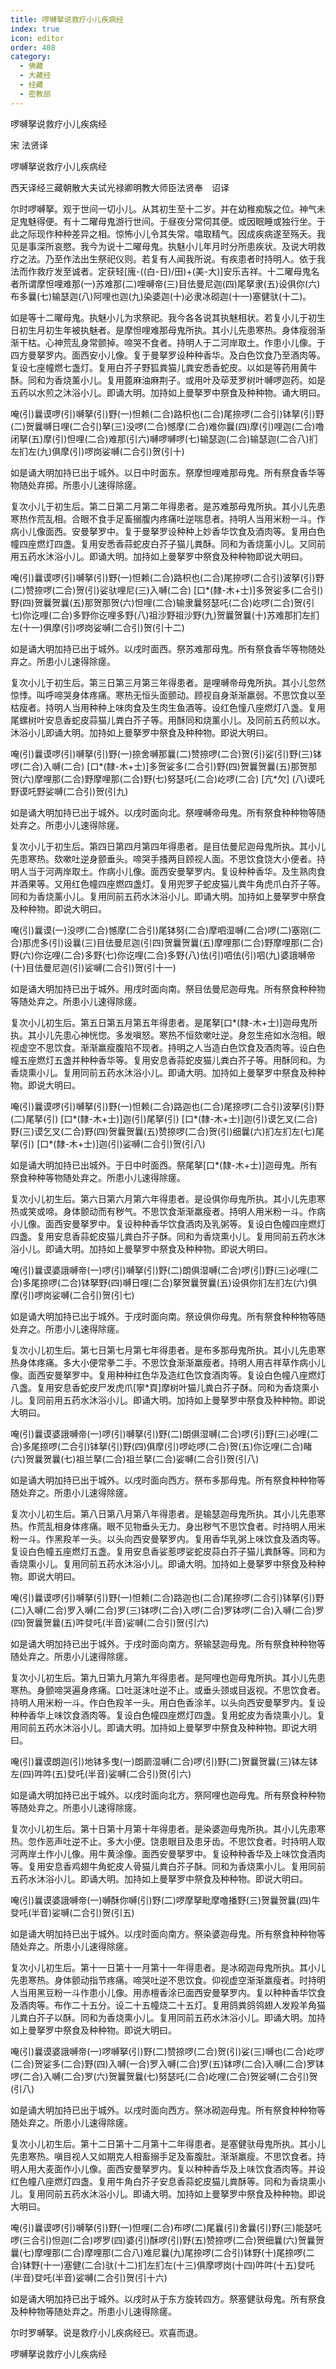 ```yaml
---
title: 啰嚩拏说救疗小儿疾病经
index: true
icon: editor
order: 408
category:
  - 佛藏
  - 大藏经
  - 经藏
  - 密教部
---
```


  啰嚩拏说救疗小儿疾病经  

宋 法贤译  

啰嚩拏说救疗小儿疾病经  

西天译经三藏朝散大夫试光禄卿明教大师臣法贤奉　诏译  

尔时啰嚩拏。观于世间一切小儿。从其初生至十二岁。并在幼稚痴騃之位。神气未足鬼魅得便。有十二曜母鬼游行世间。于昼夜分常伺其便。或因眠睡或独行坐。于此之际现作种种差异之相。惊怖小儿令其失常。噏取精气。因成疾病遂至殇夭。我见是事深所哀愍。我今为说十二曜母鬼。执魅小儿年月时分所患疾状。及说大明救疗之法。乃至作法出生祭祀仪则。若复有人闻我所说。有疾患者时持明人。依于我法而作救疗发至诚者。定获轻[廆-((白-日)/田)+(美-大)]安乐吉祥。十二曜母鬼名者所谓摩怛哩难那(一)苏难那(二)哩嚩帝(三)目佉曼尼迦(四)尾拏隶(五)设俱你(六)布多曩(七)输瑟迦(八)阿哩也迦(九)染婆迦(十)必隶冰砌迦(十一)塞健驮(十二)。  

如是等十二曜母鬼。执魅小儿为求祭祀。我今各各说其执魅相状。若复小儿于初生日初生月初生年被执魅者。是摩怛哩难那母鬼所执。其小儿先患寒热。身体瘦弱渐渐干枯。心神荒乱身常颤掉。啼哭不食者。持明人于二河岸取土。作患小儿像。于四方曼拏罗内。面西安小儿像。复于曼拏罗设种种香华。及白色饮食乃至酒肉等。复设七座幢燃七盏灯。复用白芥子野狐粪猫儿粪安悉香蛇皮。以如是等药用黄牛酥。同和为香烧薰小儿。复用蓖麻油麻荆子。或用叶及荜茇罗树叶嚩啰迦药。如是五药以水煎之沐浴小儿。即诵大明。加持如上曼拏罗中祭食及种种物。诵大明曰。  

唵(引)曩谟啰(引)嚩拏(引)野(一)怛赖(二合)路枳也(二合)尾捺啰(二合引)钵拏(引)野(二)贺曩嚩日哩(二合引)拏(三)没啰(二合)憾摩(二合)难你曩(四)摩(引)哩迦(二合)噜闭拏(五)摩(引)怛哩(二合)难那(引六)嚩啰嚩啰(七)输瑟迦(二合)输瑟迦(二合八)扪左扪左(九)俱摩(引)啰岗娑嚩(二合引)贺(引十)  

如是诵大明加持已出于城外。以日中时面东。祭摩怛哩难那母鬼。所有祭食香华等物随处弃掷。所患小儿速得除瘥。  

复次小儿于初生后。第二日第二月第二年得患者。是苏难那母鬼所执。其小儿先患寒热作荒乱相。合眼不食手足畜搦腹内疼痛吐逆喘息者。持明人当用米粉一斗。作病小儿像面西。安曼拏罗中。复于曼拏罗设种种上妙香华饮食及酒肉等。复用白色幢四座燃灯四盏。复用安悉香蒜蛇皮白芥子猫儿粪酥。同和为香烧薰小儿。又同前用五药水沐浴小儿。即诵大明。加持如上曼拏罗中祭食及种种物即说大明曰。  

唵(引)曩谟啰(引)嚩拏(引)野(一)怛赖(二合)路枳也(二合)尾捺啰(二合引)波拏(引)野(二)赞捺啰(二合)贺(引)娑驮哩尼(三)入嚩(二合) [口*(隸-木+士)]多贺娑多(二合引)野(四)贺曩贺曩(五)那贺那贺(六)怛哩(二合)输隶曩努瑟吒(二合)屹啰(二合)贺(引七)你讫哩(二合)多野你讫哩多野(八)祖沙野祖沙野(九)贺曩贺曩(十)苏难那扪左扪左(十一)俱摩(引)啰岗娑嚩(二合引)贺(引十二)  

如是诵大明加持已出于城外。以戌时面西。祭苏难那母鬼。所有祭食香华等物随处弃之。所患小儿速得除瘥。  

复次小儿于初生后。第三日第三月第三年得患者。是哩嚩帝母鬼所执。其小儿忽然惊悸。叫呼啼哭身体疼痛。寒热无恒头面颤动。顾视自身渐渐羸弱。不思饮食以至枯瘦者。持明人当用种种上味肉食及生肉生鱼酒等。设红色憧八座燃灯八盏。复用尾螺树叶安息香蛇皮蒜猫儿粪白芥子等。用酥同和烧薰小儿。及同前五药煎以水。沐浴小儿即诵大明。加持如上曼拏罗中祭食及种种物。即说大明曰。  

唵(引)曩谟啰(引)嚩拏(引)野(一)捺舍嚩那曩(二)赞捺啰(二合)贺(引)娑(引)野(三)钵啰(二合)入嚩(二合) [口*(隸-木+士)]多贺娑多(二合引)野(四)贺曩贺曩(五)那贺那贺(六)摩哩那(二合)野摩哩那(二合)野(七)努瑟吒(二合)屹啰(二合) [亢*欠] (八)谟吒野谟吒野娑嚩(二合引)贺(引九)  

如是诵大明加持已出于城外。以戌时面向北。祭哩嚩帝母鬼。所有祭食种种物等随处弃之。所患小儿速得除瘥。  

复次小儿于初生后。第四日第四月第四年得患者。是目佉曼尼迦母鬼所执。其小儿先患寒热。欬嗽吐逆身颤垂头。啼哭手搔两目顾视人面。不思饮食饶大小便者。持明人当于河两岸取土。作病小儿像。面西安曼拏罗内。复设种种香华。及生熟肉食并酒果等。又用红色幢四座燃四盏灯。复用兜罗子蛇皮猫儿粪牛角虎爪白芥子等。同和为香烧薰小儿。复用同前五药水沐浴小儿。即诵大明。加持如上曼拏罗中祭食及种种物。即说大明曰。  

唵(引)曩谟(一)没啰(二合)憾摩(二合引)尾钵努(二合)摩呬湿嚩(二合)啰(二)塞刚(二合)那虎多(引)设曩(三)目佉曼尼迦(引四)贺曩贺曩(五)摩哩那(二合)野摩哩那(二合)野(六)你讫哩(二合)多野(七)你讫哩(二合)多野(八)佉(引)呬佉(引)呬(九)婆誐嚩帝(十)目佉曼尼迦(引)娑嚩(二合引)贺(引十一)  

如是诵大明加持已出于城外。用戌时面向南。祭目佉曼尼迦母鬼。所有祭食种种物等随处弃之。所患小儿速得除瘥。  

复次小儿初生后。第五日第五月第五年得患者。是尾拏[口*(隸-木+士)]迦母鬼所执。其小儿先患心神恍惚。多发嗔怒。寒热不恒欬嗽吐逆。身忽生疮如水泡相。眼视虚空不思饮食。渐渐羸瘦腹陷不现者。持明之人当造白色饮食及酒肉等。设白色幢五座燃灯五盏并种种香华等。复用安息香蒜蛇皮猫儿粪白芥子等。用酥同和。为香烧熏小儿。复用同前五药水沐浴小儿。即诵大明。加持如上曼拏罗中祭食及种种物。即说大明曰。  

唵(引)曩谟啰(引)嚩拏(引)野(一)怛赖(二合)路迦也(二合)尾捺啰(二合引)波拏(引)野(二)尾拏(引) [口*(隸-木+士)]迦(引)尾拏(引) [口*(隸-木+士)]迦(引)谟乞叉(二合)野(三)谟乞叉(二合)野(四)贺曩贺曩(五)赞捺啰(二合)贺(引)细曩(六)扪左扪左(七)尾拏(引) [口*(隸-木+士)]迦(引)娑嚩(二合引)贺(引八)  

如是诵大明加持已出城外。于日中时面西。祭尾拏[口*(隸-木+士)]迦母鬼。所有祭食种种等物随处弃之。所患小儿速得除瘥。  

复次小儿初生后。第六日第六月第六年得患者。是设俱你母鬼所执。其小儿先患寒热或笑或啼。身体颤动而有秽气。不思饮食渐渐羸瘦者。持明人用米粉一斗。作病小儿像。面西安曼拏罗中。复设种种香华饮食酒肉及乳粥等。复设白色幢四座燃灯四盏。复用安息香蒜蛇皮猫儿粪白芥子酥。同和为香烧熏小儿。复用同前五药水沐浴小儿。即诵大明。加持如上曼拏罗中祭食及种种物。即说大明曰。  

唵(引)曩谟婆誐嚩帝(一)啰(引)嚩拏(引)野(二)朗俱湿嚩(二合)啰(引)野(三)必哩(二合)多尾捺啰(二合)钵拏野(四)嚩日哩(二合)拏贺曩贺曩(五)设俱你扪左扪左(六)俱摩(引)啰岗娑嚩(二合引)贺(引七)  

如是诵大明加持已出于城外。于戌时面向南。祭设俱你母鬼。所有祭食种种物等随处弃之。所患小儿速得除瘥。  

复次小儿初生后。第七日第七月第七年得患者。是布多那母鬼所执。其小儿先患寒热身体疼痛。多大小便常拳二手。不思饮食渐渐羸瘦者。持明人用吉祥草作病小儿像。面西安曼拏罗中。复用种种红色华及造红色饮食酒肉等。复设白色幢八座燃灯八盏。复用安息香蛇皮尸发虎爪[寧*頁]摩树叶猫儿粪白芥子酥。同和为香烧熏小儿。复同前用五药水沐浴小儿。即诵大明。加持如上曼拏罗中祭食及种种物。即说大明曰。  

唵(引)曩谟婆誐嚩帝(一)啰(引)嚩拏(引)野(二)朗俱湿嚩(二合)啰(引)野(三)必哩(二合)多尾捺啰(二合引)钵拏(引)野(四)俱摩(引)啰屹啰(二合)贺(五)你讫哩(二合)睹(六)贺曩贺曩(七)祖兰拏(二合)祖兰拏(二合)娑嚩(二合引)贺(引八)  

如是诵大明加持已出于城外。以戌时面向西方。祭布多那母鬼。所有祭食种种物等随处弃之。所患小儿速得除瘥。  

复次小儿初生后。第八日第八月第八年得患者。是输瑟迦母鬼所执。其小儿先患寒热。作荒乱相身体疼痛。眼不见物垂头无力。身出秽气不思饮食者。时持明人用米粉一斗。作黑羖羊一头。以头向西安曼拏罗内。复用香华乳粥上味饮食及酒肉等。复设白色幢五座燃灯五盏。复用安息香娑惹啰娑蛇皮蒜白芥子猫儿粪酥等。同和为香烧熏小儿。复用同前五药水沐浴小儿。即诵大明。加持如上曼拏罗中祭食及种种物。即说大明曰。  

唵(引)曩谟啰(引)嚩拏(引)野(一)怛赖(二合)路迦也(二合)尾捺啰(二合引)钵拏(引)野(二)入嚩(二合)罗入嚩(二合)罗(三)钵啰(二合)入啰(二合)罗钵啰(二合)入嚩(二合)罗(四)贺曩贺曩(五)吽癹吒(半音)娑嚩(二合引)贺(引六)  

如是诵大明加持已出于城外。于戌时面向南方。祭输瑟迦母鬼。所有祭食种种物等随处弃之。所患小儿速得除瘥。  

复次小儿初生后。第九日第九月第九年得患者。是阿哩也迦母鬼所执。其小儿先患寒热。身颤啼哭遍身疼痛。口吐涎沫吐逆不止。或垂头颈或目返视。不思饮食者。持明人用米粉一斗。作白色羖羊一头。用白色香涂羊。以头向西安曼拏罗内。复设种种香华上味饮食酒肉等。复设白色幢四座燃灯四盏。复用蛇皮为香烧熏小儿。复用同前五药水沐浴小儿。即诵大明。加持如上曼拏罗中祭食及种种物。即说大明曰。  

唵(引)曩谟朗迦(引)地钵多曳(一)朗罽湿嚩(二合)啰(引)野(二)贺曩贺曩(三)钵左钵左(四)吽吽(五)癹吒(半音)娑嚩(二合引)贺(引六)  

如是诵大明加持已出于城外。以戌时面向北方。祭阿哩也迦母鬼。所有祭食种种物等随处弃之。所患小儿速得除瘥。  

复次小儿初生后。第十日第十月第十年得患者。是染婆迦母鬼所执。其小儿先患寒热。忽作恶声吐逆不止。多大小便。饶患眼目及患牙齿。不思饮食者。时持明人取河两岸土作小儿像。用牛黄涂像。面西安曼拏罗中。复设种种香华及上味饮食酒肉等。复用安息香鸡翅牛角蛇皮人骨猫儿粪白芥子酥。同和为香烧熏小儿。复用同前五药水沐浴小儿。即诵大明。加持如上曼拏罗中祭食及种种物。即说大明曰。  

唵(引)曩谟婆誐嚩帝(一)嚩酥你嚩(引)野(二)啰摩拏毗摩噜播野(三)贺曩贺曩(四)牛癹吒(半音)娑嚩(二合引)贺(引五)  

如是诵大明加持已出于城外。以戌时面向南方。祭染婆迦母鬼。所有祭食种种物等随处弃之。所患小儿速得除瘥。  

复次小儿初生后。第十一日第十一月第十一年得患者。是冰砌迦母鬼所执。其小儿先患寒热。身体颤动指节疼痛。啼哭吐逆不思饮食。仰视虚空渐渐羸瘦者。时持明人当用黑豆粉一斗作患小儿像。用赤檀香涂已面西安曼拏罗内。复以种种香华饮食及酒肉等。布作二十五分。设二十五幢烧二十五灯。复用鸽粪鸽鸰翅人发羖羊角猫儿粪白芥子以酥。同和为香烧熏小儿。复用同前五药水沐浴小儿。即诵大明。加持如上曼拏罗中祭食及种种物。即说大明曰。  

唵(引)曩谟婆誐嚩帝(一)啰嚩拏(引)野(二)赞捺啰(二合)贺(引)娑(三)嚩也(二合)屹啰(二合)贺娑多(二合)野(四)入嚩(一合)罗入嚩(二合)罗(五)钵啰(二合)入嚩(二合)罗钵啰(二合)入嚩(二合)罗(六)贺曩贺曩(七)努瑟吒(二合)屹哩(二合)贺娑嚩(二合引)贺(引八)  

如是诵大明加持已出于城外。以戌时面向西方。祭冰砌迦母鬼。所有祭食种种物等随处弃之。所患小儿速得除瘥。  

复次小儿初生后。第十二日第十二月第十二年得患者。是塞健驮母鬼所执。其小儿先患寒热。嗔目视人又如期克人相畜搦手足及畜腹肚。渐渐羸瘦。不思饮食者。持明人用大麦面作小儿像。面西安曼拏罗内。复以种种香华及上味饮食酒肉等。并设红色幢八座燃灯四盏。复用牛角白芥子安息香蒜蛇皮猫儿粪酥等。同和为香烧熏小儿。复用同前五药水沐浴小儿。即诵大明。加持如上曼拏罗中祭食及种种物。即说大明曰。  

唵(引)曩谟啰(引)嚩拏(引)野(一)怛哩(二合)布啰(二)尾曩(引)舍曩(引)野(三)能瑟吒啰(三合引)怛迦(二合)啰罗(四)婆(引)酥啰(引)野(五)赞捺啰(二合)贺细曩(六)贺曩贺曩(七)摩哩那(二合)摩哩那(二合八)难尼曩(九)尾捺啰(二合引)钵野(十)尾捺啰(二合)钵野(十一)塞健(二合)驮(十二)扪左扪左(十三)俱摩啰岗(十四)吽吽(十五)癹吒(半音)癹吒(半音)娑嚩(二合引)贺(引十六)  

如是诵大明加持已出于城外。以戌时从于东方旋转四方。祭塞健驮母鬼。所有祭食及种种物等随处弃之。所患小儿速得除瘥。  

尔时罗嚩拏。说是救疗小儿疾病经已。欢喜而退。  

啰嚩拏说救疗小儿疾病经  
